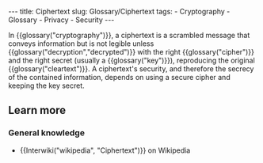 --- title: Ciphertext slug: Glossary/Ciphertext tags: - Cryptography - Glossary - Privacy - Security ---

In {{glossary("cryptography")}}, a ciphertext is a scrambled message that conveys information but is not legible unless {{glossary("decryption","decrypted")}} with the right {{glossary("cipher")}} and the right secret (usually a {{glossary("key")}}), reproducing the original {{glossary("cleartext")}}. A ciphertext's security, and therefore the secrecy of the contained information, depends on using a secure cipher and keeping the key secret.

Learn more
----------

### General knowledge

-   {{Interwiki("wikipedia", "Ciphertext")}} on Wikipedia
